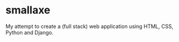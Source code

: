# smallaxe

My attempt to create a (full stack) web application using HTML, CSS, Python and Django.
